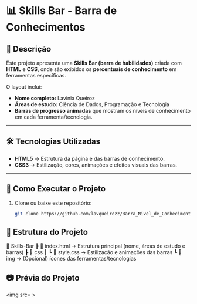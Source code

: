 # 📊 Skills Bar - Barra de Conhecimentos

## 📌 Descrição
Este projeto apresenta uma **Skills Bar (barra de habilidades)** criada com **HTML** e **CSS**, onde são exibidos os **percentuais de conhecimento** em ferramentas específicas.  

O layout inclui:  
- **Nome completo:** Lavinia Queiroz  
- **Áreas de estudo:** Ciência de Dados, Programação e Tecnologia  
- **Barras de progresso animadas** que mostram os níveis de conhecimento em cada ferramenta/tecnologia.  

---

## 🛠 Tecnologias Utilizadas
- **HTML5** → Estrutura da página e das barras de conhecimento.  
- **CSS3** → Estilização, cores, animações e efeitos visuais das barras.  

---

## 🚀 Como Executar o Projeto
1. Clone ou baixe este repositório:  
   ```bash
   git clone https://github.com/lavqueirozz/Barra_Nivel_de_Conhecimento.git

## 📂 Estrutura do Projeto 
📁 Skills-Bar
 ┣ 📜 index.html   → Estrutura principal (nome, áreas de estudo e barras)
 ┣ 📂 css
 ┃ ┗ 📜 style.css  → Estilização e animações das barras
 ┗ 📂 img          → (Opcional) ícones das ferramentas/tecnologias

 ## 📷 Prévia do Projeto
 <img src= >  
